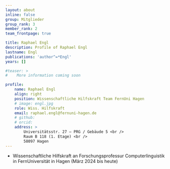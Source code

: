```yaml
---
layout: about
inline: false
group: Mitglieder
group_rank: 3
member_rank: 2
team_frontpage: true

title: Raphael Engl
description: Profile of Raphael Engl
lastname: Engl
publications: 'author^=*Engl'
years: []

#teaser: >
#    More information coming soon

profile:
    name: Raphael Engl
    align: right
    position: Wissenschaftliche Hilfskraft Team FernUni Hagen
    # image: engl.jpg
    role: Wiss. Hilfskraft
    email: raphael.engl@fernuni-hagen.de
    # github:
    # orcid:
    address: >
        Universitätsstr. 27 – PRG / Gebäude 5 <br />
        Raum B 118 (1. Etage) <br />
        58097 Hagen
---
```


- Wissenschaftliche Hilfskraft an Forschungsprofessur Computerlinguistik in FernUniversität in Hagen (März 2024 bis heute)
